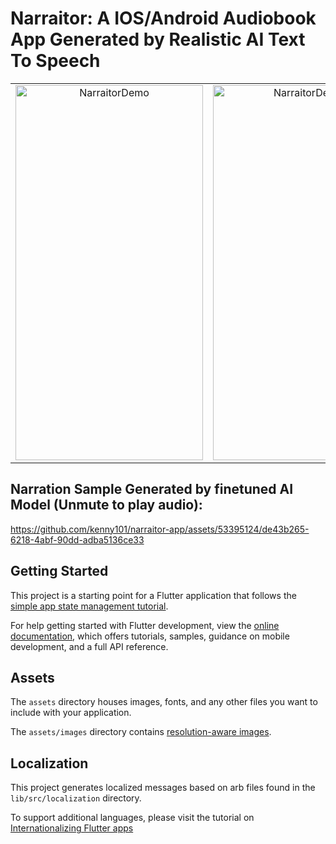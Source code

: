 # Narraitor: A IOS/Android Audiobook App Generated by Realistic AI Text To Speech

<table>
  <tr>
    <td align="center">
      <img src="https://github.com/kenny101/narraitor-app/assets/53395124/9f6941e7-b7db-4b5e-97ee-6f3bce17aba1" alt="NarraitorDemo" width="300" height="600">
    </td>
    <td align="center">
      <img src="https://github.com/kenny101/narraitor-app/assets/53395124/5331812b-6354-495e-a032-9709dc60fbf5" alt="NarraitorDemo2" width="300" height="600">
    </td>
  </tr>
</table>

## Narration Sample Generated by finetuned AI Model (Unmute to play audio):

https://github.com/kenny101/narraitor-app/assets/53395124/de43b265-6218-4abf-90dd-adba5136ce33



## Getting Started

This project is a starting point for a Flutter application that follows the
[simple app state management
tutorial](https://flutter.dev/docs/development/data-and-backend/state-mgmt/simple).

For help getting started with Flutter development, view the
[online documentation](https://flutter.dev/docs), which offers tutorials,
samples, guidance on mobile development, and a full API reference.

## Assets

The `assets` directory houses images, fonts, and any other files you want to
include with your application.

The `assets/images` directory contains [resolution-aware
images](https://flutter.dev/docs/development/ui/assets-and-images#resolution-aware).

## Localization

This project generates localized messages based on arb files found in
the `lib/src/localization` directory.

To support additional languages, please visit the tutorial on
[Internationalizing Flutter
apps](https://flutter.dev/docs/development/accessibility-and-localization/internationalization)
